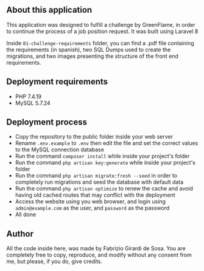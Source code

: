 ## About this application

This application was designed to fulfill a challenge by GreenFlame, in order to continue the process of a job position request. It was built using Laravel 8

Inside `01-challenge-requirements` folder, you can find a .pdf file containing the requirements (in spanish), two SQL Dumps used to create the migrations, and two images presenting the structure of the front end requirements.


## Deployment requirements

- PHP 7.4.19
- MySQL 5.7.24


## Deployment process

- Copy the repository to the public folder inside your web server
- Rename `.env.example` to `.env` then edit the file and set the correct values to the MySQL connection database
- Run the command `composer install` while inside your project's folder
- Run the command `php artisan key:generate` while inside your project's folder
- Run the command `php artisan migrate:fresh --seed` in order to completely run migrations and seed the database with default data
- Run the command `php artisan optimize` to renew the cache and avoid having old cached routes that may conflict with the deployment
- Access the website using you web browser, and login using `admin@example.com` as the user, and `password` as the password
- All done


## Author

All the code inside here, was made by Fabrizio Girardi de Sosa. You are completely free to copy, reproduce, and modify without any consent from me, but please, if you do, give credits.
